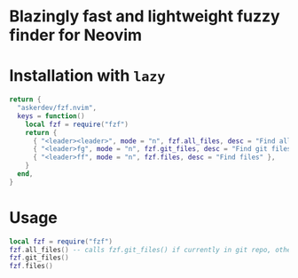 # Blazingly fast and lightweight fuzzy finder for Neovim

# Installation with `lazy`

```lua
return {
  "askerdev/fzf.nvim",
  keys = function()
    local fzf = require("fzf")
    return {
      { "<leader><leader>", mode = "n", fzf.all_files, desc = "Find all files" },
      { "<leader>fg", mode = "n", fzf.git_files, desc = "Find git files" },
      { "<leader>ff", mode = "n", fzf.files, desc = "Find files" },
    }
  end,
}
```

# Usage

```lua
local fzf = require("fzf")
fzf.all_files() -- calls fzf.git_files() if currently in git repo, otherwise fzf.files() will be called
fzf.git_files()
fzf.files()
```
